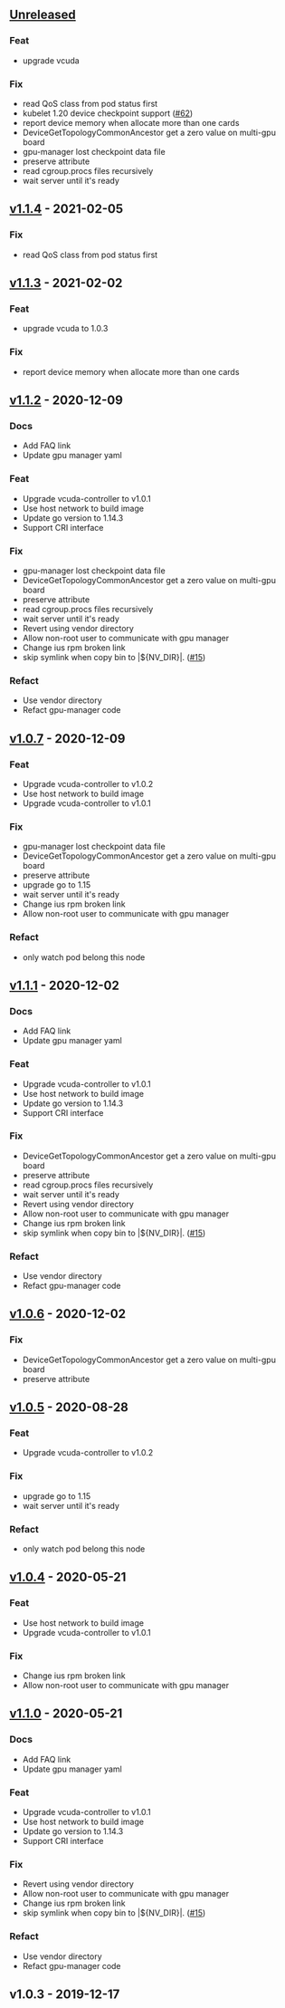 <a name="unreleased"></a>
## [Unreleased]

### Feat
- upgrade vcuda

### Fix
- read QoS class from pod status first
- kubelet 1.20 device checkpoint support ([#62](https://github.com/tkestack/gpu-manager/issues/62))
- report device memory when allocate more than one cards
- DeviceGetTopologyCommonAncestor get a zero value on multi-gpu board
- gpu-manager lost checkpoint data file
- preserve attribute
- read cgroup.procs files recursively
- wait server until it's ready


<a name="v1.1.4"></a>
## [v1.1.4] - 2021-02-05
### Fix
- read QoS class from pod status first


<a name="v1.1.3"></a>
## [v1.1.3] - 2021-02-02
### Feat
- upgrade vcuda to 1.0.3

### Fix
- report device memory when allocate more than one cards


<a name="v1.1.2"></a>
## [v1.1.2] - 2020-12-09
### Docs
- Add FAQ link
- Update gpu manager yaml

### Feat
- Upgrade vcuda-controller to v1.0.1
- Use host network to build image
- Update go version to 1.14.3
- Support CRI interface

### Fix
- gpu-manager lost checkpoint data file
- DeviceGetTopologyCommonAncestor get a zero value on multi-gpu board
- preserve attribute
- read cgroup.procs files recursively
- wait server until it's ready
- Revert using vendor directory
- Allow non-root user to communicate with gpu manager
- Change ius rpm broken link
- skip symlink when copy bin to |${NV_DIR}|. ([#15](https://github.com/tkestack/gpu-manager/issues/15))

### Refact
- Use vendor directory
- Refact gpu-manager code


<a name="v1.0.7"></a>
## [v1.0.7] - 2020-12-09
### Feat
- Upgrade vcuda-controller to v1.0.2
- Use host network to build image
- Upgrade vcuda-controller to v1.0.1

### Fix
- gpu-manager lost checkpoint data file
- DeviceGetTopologyCommonAncestor get a zero value on multi-gpu board
- preserve attribute
- upgrade go to 1.15
- wait server until it's ready
- Change ius rpm broken link
- Allow non-root user to communicate with gpu manager

### Refact
- only watch pod belong this node


<a name="v1.1.1"></a>
## [v1.1.1] - 2020-12-02
### Docs
- Add FAQ link
- Update gpu manager yaml

### Feat
- Upgrade vcuda-controller to v1.0.1
- Use host network to build image
- Update go version to 1.14.3
- Support CRI interface

### Fix
- DeviceGetTopologyCommonAncestor get a zero value on multi-gpu board
- preserve attribute
- read cgroup.procs files recursively
- wait server until it's ready
- Revert using vendor directory
- Allow non-root user to communicate with gpu manager
- Change ius rpm broken link
- skip symlink when copy bin to |${NV_DIR}|. ([#15](https://github.com/tkestack/gpu-manager/issues/15))

### Refact
- Use vendor directory
- Refact gpu-manager code


<a name="v1.0.6"></a>
## [v1.0.6] - 2020-12-02
### Fix
- DeviceGetTopologyCommonAncestor get a zero value on multi-gpu board
- preserve attribute


<a name="v1.0.5"></a>
## [v1.0.5] - 2020-08-28
### Feat
- Upgrade vcuda-controller to v1.0.2

### Fix
- upgrade go to 1.15
- wait server until it's ready

### Refact
- only watch pod belong this node


<a name="v1.0.4"></a>
## [v1.0.4] - 2020-05-21
### Feat
- Use host network to build image
- Upgrade vcuda-controller to v1.0.1

### Fix
- Change ius rpm broken link
- Allow non-root user to communicate with gpu manager


<a name="v1.1.0"></a>
## [v1.1.0] - 2020-05-21
### Docs
- Add FAQ link
- Update gpu manager yaml

### Feat
- Upgrade vcuda-controller to v1.0.1
- Use host network to build image
- Update go version to 1.14.3
- Support CRI interface

### Fix
- Revert using vendor directory
- Allow non-root user to communicate with gpu manager
- Change ius rpm broken link
- skip symlink when copy bin to |${NV_DIR}|. ([#15](https://github.com/tkestack/gpu-manager/issues/15))

### Refact
- Use vendor directory
- Refact gpu-manager code


<a name="v1.0.3"></a>
## v1.0.3 - 2019-12-17

[Unreleased]: https://github.com/tkestack/gpu-manager/compare/v1.1.4...HEAD
[v1.1.4]: https://github.com/tkestack/gpu-manager/compare/v1.1.3...v1.1.4
[v1.1.3]: https://github.com/tkestack/gpu-manager/compare/v1.1.2...v1.1.3
[v1.1.2]: https://github.com/tkestack/gpu-manager/compare/v1.0.7...v1.1.2
[v1.0.7]: https://github.com/tkestack/gpu-manager/compare/v1.1.1...v1.0.7
[v1.1.1]: https://github.com/tkestack/gpu-manager/compare/v1.0.6...v1.1.1
[v1.0.6]: https://github.com/tkestack/gpu-manager/compare/v1.0.5...v1.0.6
[v1.0.5]: https://github.com/tkestack/gpu-manager/compare/v1.0.4...v1.0.5
[v1.0.4]: https://github.com/tkestack/gpu-manager/compare/v1.1.0...v1.0.4
[v1.1.0]: https://github.com/tkestack/gpu-manager/compare/v1.0.3...v1.1.0
